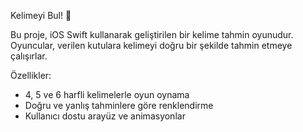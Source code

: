 Kelimeyi Bul! 🧩

Bu proje, iOS Swift kullanarak geliştirilen bir kelime tahmin oyunudur. Oyuncular, verilen kutulara kelimeyi doğru bir şekilde tahmin etmeye çalışırlar.

Özellikler:
- 4, 5 ve 6 harfli kelimelerle oyun oynama
- Doğru ve yanlış tahminlere göre renklendirme
- Kullanıcı dostu arayüz ve animasyonlar

